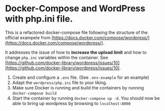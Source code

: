 # Docker-Compose and WordPress with php.ini file.

This is a refactored docker-compose file following the structure of the official exampele from [https://docs.docker.com/compose/wordpress/](https://docs.docker.com/compose/wordpress/).

It addresses the issue of how to **increase the upload limit** and how to change `php.ini` variables within the container. See [https://github.com/docker-library/wordpress/issues/10](https://github.com/docker-library/wordpress/issues/10).


1. Create and configure a `.env` file. (See `.env-example` for an example)
2. Adapt the `wordpress/php.ini` file to your liking.
3. Make sure Docker is running and build the containers by running `docker-compose build`
4. Start the container by running `docker-compose up -d`. You should now be able to bring up wordpress by browsing to `localhost:8000`
